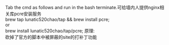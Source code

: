 Tab the cmd as follows and run in the bash terminate.可给墙内人提供nginx相关库pcre安装服务<br />
  brew tap lunatic520chao/tap && brew install pcre;<br />
or <br />
  brew install lunatic520chao/tap/pcre;
原理:<br />
砍掉了官方的脚本中被屏蔽的site的打补丁功能
